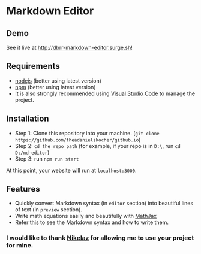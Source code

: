 # Markdown Editor

## Demo
See it live at http://dbrr-markdown-editor.surge.sh!

## Requirements
- [nodejs](https://nodejs.org/en/learn/getting-started/how-to-install-nodejs) (better using latest version)
- [npm](https://www.npmjs.com/package/latest-version) (better using latest version)
- It is also strongly recommended using [Visual Studio Code](https://code.visualstudio.com/Download) to manage the project.

## Installation

- Step 1: Clone this repository into your machine. (`git clone https://github.com/theadanielskocher/github.io`)
- Step 2: `cd the_repo_path` (for example, if your repo is in `D:\`, run `cd D:/md-editor`)
- Step 3: run `npm run start`

At this point, your website will run at `localhost:3000`.

## Features
- Quickly convert Markdown syntax (in `editor` section) into beautiful lines of text (in `preview` section).
- Write math equations easily and beautifully with [MathJax](https://www.mathjax.org/)
- Refer [this](https://www.markdownguide.org/basic-syntax/) to see the Markdown syntax and how to write them.

### I would like to thank [Nikelaz](https://github.com/nikelaz/react-markdown-editor) for allowing me to use your project for mine.
